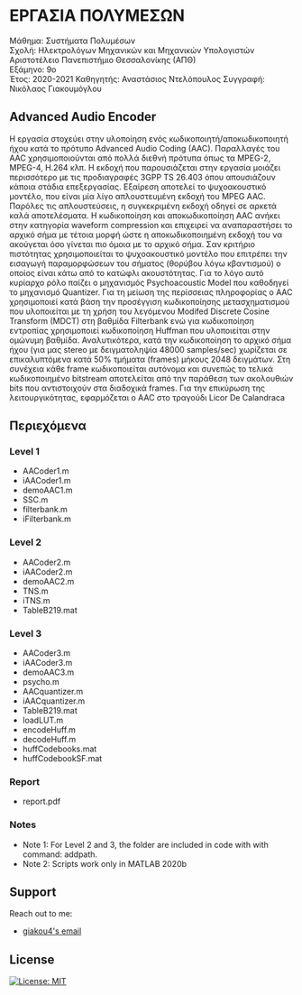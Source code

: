 # ΕΡΓΑΣΙΑ ΠΟΛΥΜΕΣΩΝ
Μάθημα: Συστήματα Πολυμέσων   
Σχολή: Ηλεκτρολόγων Μηχανικών και Μηχανικών Υπολογιστών Αριστοτέλειο Πανεπιστήμιο Θεσσαλονίκης (ΑΠΘ)  
Εξάμηνο: 9ο  
Έτος: 2020-2021
Καθηγητής: Αναστάσιος Ντελόπουλος
Συγγραφή: Νικόλαος Γιακουμόγλου

## Advanced Audio Encoder 
Η εργασία στοχεύει στην υλοποίηση ενός κωδικοποιητή/αποκωδικοποιητή ήχου κατά το πρότυπο Advanced Audio Coding (AAC). Παραλλαγές του AAC χρησιμοποιούνται από πολλά διεθνή πρότυπα όπως τα MPEG-2, MPEG-4, H.264 κλπ. Η εκδοχή που παρουσιάζεται στην εργασία μοιάζει περισσότερο με τις προδιαγραφές 3GPP TS 26.403 όπου απουσιάζουν κάποια στάδια επεξεργασίας. Εξαίρεση αποτελεί το ψυχοακουστικό μοντέλο, που είναι μία λίγο απλουστευμένη εκδοχή του MPEG AAC. Παρόλες τις απλουστεύσεις, η συγκεκριμένη εκδοχή οδηγεί σε αρκετά καλά αποτελέσματα. Η κωδικοποίηση και αποκωδικοποίηση AAC ανήκει στην κατηγορία waveform compression και επιχειρεί να αναπαραστήσει το αρχικό σήμα με τέτοια μορφή ώστε η αποκωδικοποιημένη εκδοχή του να ακούγεται όσο γίνεται πιο όμοια με το αρχικό σήμα. Σαν κριτήριο πιστότητας χρησιμοποιείται το ψυχοακουστικό μοντέλο που επιτρέπει την εισαγωγή παραμορφώσεων του σήματος (θορύβου λόγω κβαντισμού) ο οποίος είναι κάτω από το κατώφλι ακουστότητας. Για το λόγο αυτό κυρίαρχο ρόλο παίζει ο μηχανισμός Psychoacoustic Model που καθοδηγεί το μηχανισμό Quantizer. Για τη μείωση της περίσσειας πληροφορίας ο AAC χρησιμοποιεί κατά βάση την προσέγγιση κωδικοποίησης μετασχηματισμού που υλοποιείται με τη χρήση του λεγόμενου Modifed Discrete Cosine Transform (MDCT) στη βαθμίδα Filterbank ενώ για κωδικοποίηση εντροπίας χρησιμοποιεί κωδικοποίηση Huffman που υλοποιείται στην ομώνυμη βαθμίδα. Αναλυτικότερα, κατά την κωδικοποίηση το αρχικό σήμα ήχου (για μας stereo με δειγματοληψία 48000 samples/sec) χωρίζεται σε επικαλυπτόμενα κατά 50% τμήματα (frames) μήκους 2048 δειγμάτων. Στη συνέχεια κάθε frame κωδικοποιείται αυτόνομα και συνεπώς το τελικά κωδικοποιημένο bitstream αποτελείται από την παράθεση των ακολουθιών bits που αντιστοιχούν στα διαδοχικά frames. Για την επικύρωση της λειτουργικότητας, εφαρμόζεται ο AAC στο τραγούδι Licor De Calandraca

## Περιεχόμενα   

### Level 1
* AACoder1.m
* iAACoder1.m
* demoAAC1.m
* SSC.m
* filterbank.m
* iFilterbank.m

### Level 2
* AACoder2.m
* iAACoder2.m
* demoAAC2.m
* TNS.m
* iTNS.m
* TableB219.mat

### Level 3
* AACoder3.m
* iAACoder3.m
* demoAAC3.m
* psycho.m
* AACquantizer.m
* iAACquantizer.m
* TableB219.mat
* loadLUT.m
* encodeHuff.m
* decodeHuff.m
* huffCodebooks.mat
* huffCodebookSF.mat

### Report
* report.pdf

### Notes
* Note 1: For Level 2 and 3, the folder are included in code with with command: addpath.
* Note 2: Scripts work only in MATLAB 2020b

## Support

Reach out to me:
- [giakou4's email](mailto:giakonick98@gmail.com "giakonick98@gmail.com")

## License
[![License: MIT](https://img.shields.io/badge/License-MIT-yellow.svg)](https://github.com/giakou4/multimedia/LICENSE)
